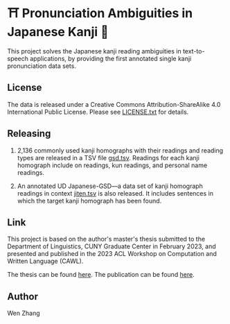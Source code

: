 # ⛩️ Pronunciation Ambiguities in Japanese Kanji 👘

This project solves the Japanese kanji reading ambiguities in text-to-speech applications, by providing the first annotated single kanji pronunciation data sets.

## License
The data is released under a Creative Commons Attribution-ShareAlike 4.0 International Public License. Please see [LICENSE.txt](LICENSE.txt) for details.

## Releasing
1. 2,136 commonly used kanji homographs with their readings and reading types are released in a TSV file [gsd.tsv](gsd.tsv).
   Readings for each kanji homograph include on readings, kun readings, and personal name readings.
   
3. An annotated UD Japanese-GSD—a data set of kanji homograph readings in context [jiten.tsv](jiten.tsv) is also released.
   It includes sentences in which the target kanji homograph has been found.

## Link
This project is based on the author's master's thesis submitted to the Department of Linguistics, CUNY Graduate Center in February 2023, and presented and published in the 2023 ACL Workshop on Computation and Written Language (CAWL). 

The thesis can be found [here](https://academicworks.cuny.edu/gc_etds/5243/.).
The publication can be found [here](https://aclanthology.org/2023.cawl-1.7/.).

## Author
Wen Zhang
